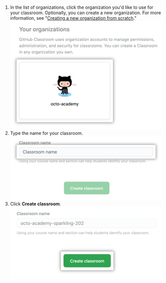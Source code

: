 1. In the list of organizations, click the organization you'd like to use for your classroom. Optionally, you can create a new organization. For more information, see "[Creating a new organization from scratch](/github/setting-up-and-managing-organizations-and-teams/creating-a-new-organization-from-scratch)." ![Organization in list of organizations for creating new classroom](/assets/images/help/classroom/click-organization.png)
1. Type the name for your classroom. ![Text field for typing name of classroom](/assets/images/help/classroom/type-classroom-name.png)
1. Click **Create classroom**. ![Text field for typing name of classroom](/assets/images/help/classroom/click-create-classroom-button.png)
